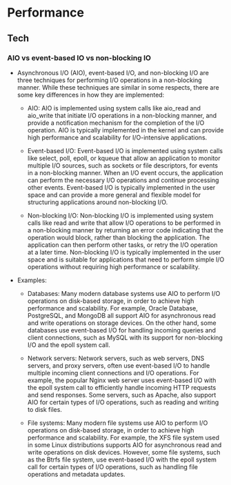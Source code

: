# Performance
## Tech
### AIO vs event-based IO vs non-blocking IO
- Asynchronous I/O (AIO), event-based I/O, and non-blocking I/O are three techniques for performing I/O operations in a non-blocking manner. While these techniques are similar in some respects, there are some key differences in how they are implemented:

  - AIO: AIO is implemented using system calls like aio_read and aio_write that initiate I/O operations in a non-blocking manner, and provide a notification mechanism for the completion of the I/O operation. AIO is typically implemented in the kernel and can provide high performance and scalability for I/O-intensive applications.

  - Event-based I/O: Event-based I/O is implemented using system calls like select, poll, epoll, or kqueue that allow an application to monitor multiple I/O sources, such as sockets or file descriptors, for events in a non-blocking manner. When an I/O event occurs, the application can perform the necessary I/O operations and continue processing other events. Event-based I/O is typically implemented in the user space and can provide a more general and flexible model for structuring applications around non-blocking I/O.

  - Non-blocking I/O: Non-blocking I/O is implemented using system calls like read and write that allow I/O operations to be performed in a non-blocking manner by returning an error code indicating that the operation would block, rather than blocking the application. The application can then perform other tasks, or retry the I/O operation at a later time. Non-blocking I/O is typically implemented in the user space and is suitable for applications that need to perform simple I/O operations without requiring high performance or scalability.
- Examples:
  - Databases: Many modern database systems use AIO to perform I/O operations on disk-based storage, in order to achieve high performance and scalability. For example, Oracle Database, PostgreSQL, and MongoDB all support AIO for asynchronous read and write operations on storage devices. On the other hand, some databases use event-based I/O for handling incoming queries and client connections, such as MySQL with its support for non-blocking I/O and the epoll system call.

  - Network servers: Network servers, such as web servers, DNS servers, and proxy servers, often use event-based I/O to handle multiple incoming client connections and I/O operations. For example, the popular Nginx web server uses event-based I/O with the epoll system call to efficiently handle incoming HTTP requests and send responses. Some servers, such as Apache, also support AIO for certain types of I/O operations, such as reading and writing to disk files.

  - File systems: Many modern file systems use AIO to perform I/O operations on disk-based storage, in order to achieve high performance and scalability. For example, the XFS file system used in some Linux distributions supports AIO for asynchronous read and write operations on disk devices. However, some file systems, such as the Btrfs file system, use event-based I/O with the epoll system call for certain types of I/O operations, such as handling file operations and metadata updates.